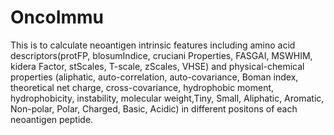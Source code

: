 # OncoImmu

This is to calculate neoantigen intrinsic features including amino acid descriptors(protFP, blosumIndice, cruciani Properties, FASGAI, MSWHIM, kidera Factor, stScales, T-scale, zScales, VHSE) and physical-chemical properties (aliphatic, auto-correlation, auto-covariance, Boman index, theoretical net charge, cross-covariance, hydrophobic moment, hydrophobicity, instability, molecular weight,Tiny, Small, Aliphatic, Aromatic, Non-polar, Polar, Charged, Basic, Acidic) in different positons of each neoantigen peptide. 
